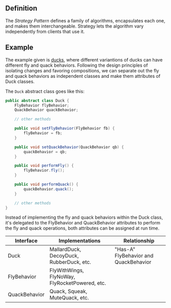 ## Definition
The *Strategy Pattern* defines a family of algorithms, encapsulates each one, 
and makes them interchangeable. Strategy lets the algorithm vary independently 
from clients that use it. 

## Example
The example given is [ducks](../head-first-design-patterns/src/main/java/headfirst/designpatterns/strategy/),
where different variantions of ducks can have 
different fly and quack behaviors. Following the design principles of isolating 
changes and favoring compositions, we can separate out the fly and quack
behaviors as independent classes and make them attributes of Duck classes. 

The `Duck` abstract class goes like this: 
```java
public abstract class Duck {
    FlyBehavior flyBehavior;
    QuackBehavior quackBehavior;

    // other methods

    public void setFlyBehavior(FlyBehavior fb) {
        flyBehavior = fb;
    }

    public void setQuackBehavior(QuackBehavior qb) {
        quackBehavior = qb;
    }

    public void performFly() {
        flyBehavior.fly();
    }

    public void performQuack() {
        quackBehavior.quack();
    }

    // other methods
}
```

Instead of implementing the fly and quack behaviors within the Duck class, 
it's delegated to the FlyBehavior and QuackBehavior attributes to perform 
the fly and quack operations, both attributes can be assigned at run time. 

| Interface | Implementations | Relationship |
| --------- | --------------- | ------------ |
| Duck      | MallardDuck, DecoyDuck, RubberDuck, etc. | "Has-A" FlyBehavior and QuackBehavior |
| FlyBehavior | FlyWithWings, FlyNoWay, FlyRocketPowered, etc. | |
| QuackBehavior | Quack, Squeak, MuteQuack, etc. | | 

